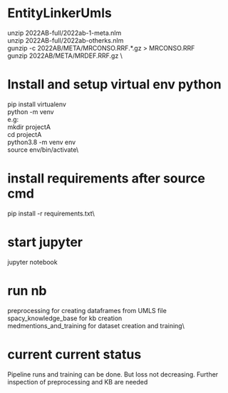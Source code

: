 # EntityLinkerUmls
unzip 2022AB-full/2022ab-1-meta.nlm \
unzip 2022AB-full/2022ab-otherks.nlm \
gunzip -c 2022AB/META/MRCONSO.RRF.*.gz > MRCONSO.RRF \
gunzip 2022AB/META/MRDEF.RRF.gz \

# Install and setup virtual env python
pip install virtualenv\
python<version> -m venv <virtual-environment-name>\
e.g:\
 mkdir projectA\
 cd projectA\
 python3.8 -m venv env\
source env/bin/activate\

# install requirements after source cmd
pip install -r requirements.txt\

# start jupyter
jupyter notebook

# run nb
preprocessing for creating dataframes from UMLS file\
spacy_knowledge_base for kb creation\
medmentions_and_training for dataset creation and training\

# current current status
Pipeline runs and training can be done. But loss not decreasing. Further inspection of preprocessing and KB are needed

